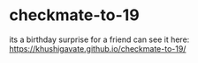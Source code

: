 # checkmate-to-19
its a birthday surprise for a friend
can see it here: https://khushigavate.github.io/checkmate-to-19/
